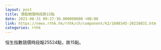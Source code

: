 ```yaml
---
layout: post
title: 港股競價時段跌15點
date: 2021-08-31 09:27:30.000000000 +08:00
link: https://news.rthk.hk/rthk/ch/component/k2/1608345-20210831.htm
categories: rthk
---
```


恒生指數競價時段報25524點，跌15點。
